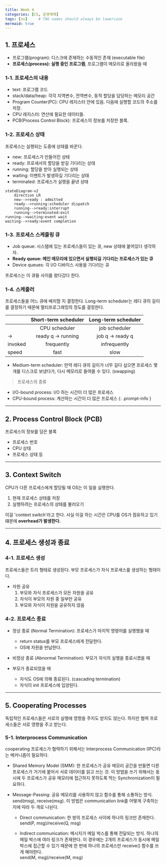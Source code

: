 ```yaml
---
title: Week 4
categories: [CS, 운영체제]
tags: [os]     # TAG names should always be lowercase
mermaid: true
---
```


## 1. 프로세스
- 프로그램(program): 디스크에 존재하는 수동적인 존재 (executable file)
- **프로세스(process): 실행 중인 프로그램**, 프로그램이 메모리로 올라왔을 때

### 1-1. 프로세스의 내용
- text: 프로그램 코드
- stack/data/heap: 각각 지역변수, 전역변수, 동적 할당을 담당하는 메모리 공간
- Program Counter(PC): CPU 레지스터 안에 있음. 다음에 실행할 코드의 주소를 저장.
- CPU 레지스터: 연산에 필요한 데이터들.
- PCB(Process Control Block): 프로세스의 정보를 저장한 블록.

### 1-2. 프로세스 상태
프로세스는 실행되는 도중에 상태를 바꾼다.

- new: 프로세스가 만들어진 상태
- ready: 프로세서의 할당을 받길 기다리는 상태
- running: 할당을 받아 실행되는 상태
- waiting: 이벤트가 발생하길 기다리는 상태
- terminated: 프로세스가 실행을 끝낸 상태

```mermaid
stateDiagram-v2
    direction LR
    new-->ready : admitted
    ready-->running:scheduler dispatch
    running-->ready:interrupt
    running-->terminated:exit
running-->waiting:event wait
waiting-->ready:event completion
```

### 1-3. 프로세스 스케줄링 큐
- Job queue: 시스템에 있는 프로세스들이 있는 큐, new 상태에 붙어있다 생각하자.
- **Ready queue: 메인 메모리에 있으면서 실행되길 기다리는 프로세스가 있는 큐**
- Device queues: 각 I/O 디바이스 사용을 기다리는 큐

프로세스는 이 큐들 사이를 왔다갔다 한다.


### 1-4. 스케줄러
프로세스들을 어느 큐에 배치할 지 결정한다. Long-term scheduler는 레디 큐의 길이를 결정하기 때문에 멀티프로그래밍의 정도를 결정한다.

|                     | Short-term scheduler | Long-term scheduler |
|---------------------|:--------------------:|:-------------------:|
|                     | CPU scheduler        | job scheduler       |
| ->                  | ready q -> running   | job q -> ready q    |
| invoked             | frequently           | infrequently        |
| speed               | fast                 | slow                |

- Medium-term scheduler: 만약 레디 큐의 길이가 너무 길다 싶으면 프로세스 몇 개를 디스크로 보냈다가, 다시 메모리로 들여올 수 있다. (swapping)

> 프로세스의 종류
- I/O-bound process: I/O 하는 시간이 더 많은 프로세스
- CPU-bound process: 계산하는 시간이 더 많은 프로세스
{: .prompt-info }

---

## 2. Process Control Block (PCB)
프로세스의 정보를 담은 블록
- 프로세스 번호
- CPU 상태
- 프로세스 상태 등

---

## 3. Context Switch
CPU가 다른 프로세스에게 할당될 때 OS는 이 일을 실행한다. 

1. 현재 프로세스 상태를 저장
2. 실행하려는 프로세스의 상태를 불러오기  

이걸 'context switch'라고 한다. 사실 이걸 하는 시간은 CPU를 OS가 점유하고 있기 떄문에 **overhead가 발생한다.**

---

## 4. 프로세스 생성과 종료

### 4-1. 프로세스 생성
프로세스들은 트리 형태로 생성된다. 부모 프로세스가 자식 프로세스를 생성하는 형태이다. 

- 자원 공유
    1. 부모와 자식 프로세스가 모든 자원을 공유
    2. 자식이 부모의 자원 중 일부만 공유
    3. 부모와 자식이 자원을 공유하지 않음

### 4-2. 프로세스 종료
- 정상 종료 (Normal Termination): 프로세스가 마지막 명령어를 실행했을 때
    - return status를 부모 프로세스에게 전달한다.
    - OS에 자원을 반납한다.

- 비정상 종료 (Abnormal Termination): 부모가 자식의 실행을 종료시켰을 때

- 부모가 종료되었을 때
    - 자식도 OS에 의해 종료된다. (cascading termination)
    - 자식이 init 프로세스에 입양된다.

---

## 5. Cooperating Processes
독립적인 프로세스들은 서로의 실행에 영향을 주지도 받지도 않는다. 하지만 협력 프로세스들은 서로 영향을 주고 받는다.

### 5-1. Interprocess Communication
cooperating 프로세스가 협력하기 위해서는 Interprocess Communication (IPC)라는 메커니즘이 필요하다.

- Shared Memory Model (SMM): 한 프로세스가 공유 메모리 공간을 만들면 다른 프로세스가 거기에 붙어서 서로 데이터를 읽고 쓰는 것. 이 방법을 쓰기 위해서는 동시에 두 프로세스가 공유 메모리에 접근하지 못하도록 막는 Synchronization이 필요하다.

- Message-Passing: 공유 메모리를 사용하지 않고 함수를 통해 소통하는 방식. send(msg), receive(msg). 이 방법은 communication link를 어떻게 구축하는지에 따라 두 개로 나뉜다.
    
    - Direct communication: 한 쌍의 프로세스 사이에 하나의 링크만 존재한다.  
        send(P, msg)/receive(Q, msg)

    - Indirect communication: 메시지가 메일 박스를 통해 전달되는 방식. 하나의 메일 박스에 여러 링크가 존재한다. 이 경우에는 2개의 프로세스가 동시에 메일 박스에 접근할 수 있기 때문에 한 번에 하나의 프로세스만 receive() 함수를 쓰게 해야한다.  
        send(M, msg)/receive(M, msg)